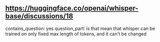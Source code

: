 ## https://huggingface.co/openai/whisper-base/discussions/18

contains_question: yes
question_part: is that mean that whisper can be trained on only fixed max length of tokens, and it can't be changed